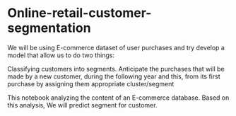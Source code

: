 # Online-retail-customer-segmentation
We will be using E-commerce dataset of user purchases and try develop a model that allow us to do two things:

Classifying customers into segments.
Anticipate the purchases that will be made by a new customer, during the following year and this, from its first purchase by assigning them appropriate cluster/segment

This notebook analyzing the content of an E-commerce database. Based on this analysis, We will predict segment for customer.
